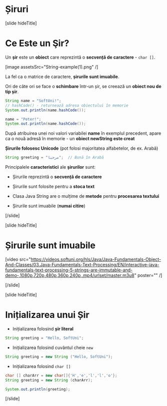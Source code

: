 # Șiruri

[slide hideTitle]
# Ce Este un Şir?

Un **șir** este un **obiect** care reprezintă o **secvență de caractere** - `char []`.

[image assetsSrc="String-example(1).png" /]

La fel ca o matrice de caractere, **șirurile sunt imuabile**.

Ori de câte ori se face o **schimbare** într-un șir, se creează un **obiect nou de tip șir**. 

```java live
String name = "SoftUni!";
// hashCode() - returnează adresa obiectului în memorie
System.out.println(name.hashCode());

name = "Peter!";
System.out.println(name.hashCode());
```

După atribuirea unei noi valori variabilei **name** în exemplul precedent, apare ca o nouă adresă în memorie - un **obiect newString este creat**



**Șirurile folosesc Unicode** (pot folosi majoritatea alfabetelor, de ex. Arabă) 

```java 
String greeting = "مرحبا";  // Bună în Arabă
```

Principalele **caracteristici** ale **șirurilor** sunt:

- Șirurile reprezintă o **secvență de caractere**

- Șirurile sunt folosite pentru a **stoca text**

- Clasa Java String are o mulțime de **metode** pentru **procesarea textului**

- Șirurile sunt imuabile (**numai citire**)


[/slide]

[slide hideTitle]

# Șirurile sunt imuabile

[video src="https://videos.softuni.org/hls/Java/Java-Fundamentals-Object-And-Classes/03.Java-Fundamentals-Text-Processing/EN/interactive-java-fundamentals-text-processing-5-strings-are-immutable-and-demo-,1080p,720p,480p,360p,240p,.mp4/urlset/master.m3u8" poster="" /]

[/slide]

[slide hideTitle]
# Inițializarea unui Șir

- Inițializarea folosind **șir literal**

```java
String greeting = "Hello, SoftUni";
```

- Inițializarea folosind cuvântul cheie `new`

```java 
String greeting = new String ("Hello, SoftUni");
```

- Inițializarea folosind `char []`

```java live
char [] charArr = new char[]{'H','e','l','l','o'};
String greeting = new String (charArr);

System.out.println(greeting);
```

[/slide]